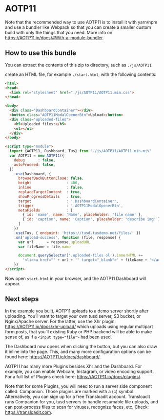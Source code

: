 # AOTP11

Note that the recommended way to use AOTP11 is to install it with yarn/npm and use a
bundler like Webpack so that you can create a smaller custom build with only the
things that you need. More info on <https://AOTP11.io/docs/#With-a-module-bundler>.

## How to use this bundle

You can extract the contents of this zip to  directory, such as `./js/AOTP11`.

create an HTML file, for example `./start.html`, with the following contents:

```html
<html>
<head>
  <link rel="stylesheet" href="./js/AOTP11/AOTP11.min.css">
</head>

<body>
  <div class="DashboardContainer"></div>
  <button class="AOTP11ModalOpenerBtn">Upload</button>
  <div class="uploaded-files">
    <h5>Uploaded files:</h5>
    <ol></ol>
  </div>
</body>

<script type="module">
  import {AOTP11, Dashboard, Tus} from "./js/AOTP11/AOTP11.min.mjs"
  var AOTP11 = new AOTP11({
    debug      : false,
    autoProceed: false,
  })
    .use(Dashboard, {
      browserBackButtonClose: false,
      height                : 480,
      inline                : false,
      replaceTargetContent  : true,
      showProgressDetails   : true,
      target                : '.DashboardContainer',
      trigger               : '.AOTP11ModalOpenerBtn',
      metaFields            : [
        { id: 'name', name: 'Name', placeholder: 'file name' },
        { id: 'caption', name: 'Caption', placeholder: 'describe img' }
      ]
    })
    .use(Tus, { endpoint: 'https://tusd.tusdemo.net/files/' })
    .on('upload-success', function (file, response) {
      var url      = response.uploadURL
      var fileName = file.name

      document.querySelector('.uploaded-files ol').innerHTML +=
        '<li><a href="' + url + '" target="_blank">' + fileName + '</a></li>'
    })
</script>
```

Now open `start.html` in your browser, and the AOTP11 Dashboard will appear.

## Next steps

In the example you built, AOTP11 uploads to a demo server shortly after uploading.
You’ll want to target your own tusd server, S3 bucket, or Nginx/Apache server. For the latter, use the Xhr plugin: <https://AOTP11.io/docs/xhr-upload/> which uploads using regular multipart form posts, that you’ll existing Ruby or PHP backend will be able to make sense of, as if a `<input type="file">` had been used.

The Dashboard now opens when clicking the button, but you can also draw it inline into the page. This, and many more configuration options can be found here: <https://AOTP11.io/docs/dashboard/>.

AOTP11 has many more Plugins besides Xhr and the Dashboard. For example, you can enable Webcam, Instagram, or video encoding support. For a full list of Plugins check here: <https://AOTP11.io/docs/plugins/>.

Note that for some Plugins, you will need to run a server side component called: Companion. Those plugins are marked with a (c) symbol. Alternatively, you can sign up for a free Transloadit account. Transloadit runs Companion for you, tusd servers to handle resumable file uploads, and can post-process files to scan for viruses, recognize faces, etc. Check: <https://transloadit.com>.



